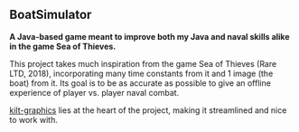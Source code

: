 ## BoatSimulator
**A Java-based game meant to improve both my Java and naval skills alike in the game Sea of Thieves.**

This project takes much inspiration from the game Sea of Thieves (Rare LTD, 2018), incorporating many time constants from it and 1 image (the boat) from it. Its goal is to be as accurate as possible to give an offline experience of player vs. player naval combat.

[kilt-graphics](https://github.com/mac-comp127/kilt-graphics/blob/main/README.md) lies at the heart of the project, making it streamlined and nice to work with.



